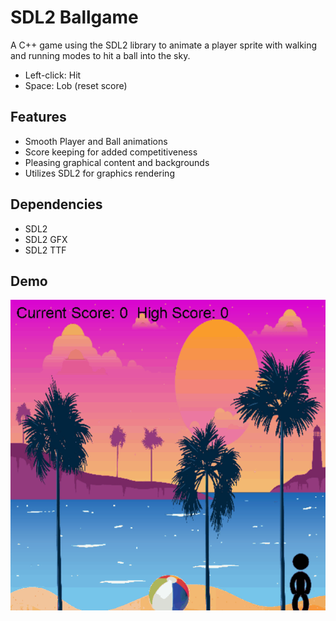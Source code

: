 # SDL2 Ballgame
A C++ game using the SDL2 library to animate a player sprite with walking and running modes to hit a ball into the sky.

- Left-click: Hit
- Space: Lob (reset score)

## Features
- Smooth Player and Ball animations
- Score keeping for added competitiveness
- Pleasing graphical content and backgrounds
- Utilizes SDL2 for graphics rendering

## Dependencies
- SDL2
- SDL2 GFX
- SDL2 TTF

## Demo
![Gameplay Demo](./demo.gif)